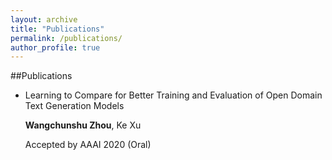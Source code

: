 ```yaml
---
layout: archive
title: "Publications"
permalink: /publications/
author_profile: true
---
```


##Publications
* Learning to Compare for Better Training and Evaluation of Open Domain Text Generation Models
  
  **Wangchunshu Zhou**, Ke Xu
  
  Accepted by AAAI 2020 (Oral)
